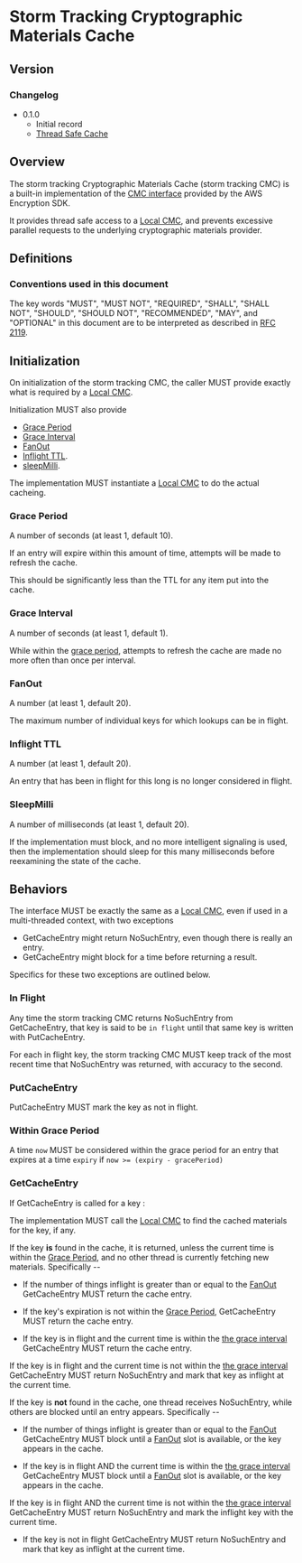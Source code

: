 [//]: # "Copyright Amazon.com Inc. or its affiliates. All Rights Reserved."
[//]: # "SPDX-License-Identifier: CC-BY-SA-4.0"

# Storm Tracking Cryptographic Materials Cache

## Version

### Changelog

- 0.1.0
  - Initial record
  - [Thread Safe Cache](../changes/2023-06-19_thread_safe_cache/change.md)

## Overview

The storm tracking Cryptographic Materials Cache (storm tracking CMC)
is a built-in implementation of the [CMC interface](cryptographic-materials-cache.md)
provided by the AWS Encryption SDK.

It provides thread safe access to a [Local CMC](local-cryptographic-materials-cache.md),
and prevents excessive parallel requests to the underlying cryptographic materials provider.

## Definitions

### Conventions used in this document

The key words "MUST", "MUST NOT", "REQUIRED", "SHALL", "SHALL NOT", "SHOULD", "SHOULD NOT", "RECOMMENDED", "MAY", and "OPTIONAL"
in this document are to be interpreted as described in [RFC 2119](https://tools.ietf.org/html/rfc2119).

## Initialization

On initialization of the storm tracking CMC,
the caller MUST provide exactly what is required by a
[Local CMC](local-cryptographic-materials-cache.md).

Initialization MUST also provide

- [Grace Period](#grace-period)
- [Grace Interval](#grace-interval)
- [FanOut](#fanout)
- [Inflight TTL](#inflight-ttl).
- [sleepMilli](#sleepmilli).

The implementation MUST instantiate a [Local CMC](local-cryptographic-materials-cache.md)
to do the actual cacheing.

### Grace Period

A number of seconds (at least 1, default 10).

If an entry will expire within this amount of time,
attempts will be made to refresh the cache.

This should be significantly less than the TTL for any item put into the cache.

### Grace Interval

A number of seconds (at least 1, default 1).

While within the [grace period](#grace-period),
attempts to refresh the cache are made no more often than once per interval.

### FanOut

A number (at least 1, default 20).

The maximum number of individual keys for which lookups can be in flight.

### Inflight TTL

A number (at least 1, default 20).

An entry that has been in flight for this long is no longer considered in flight.

### SleepMilli

A number of milliseconds (at least 1, default 20).

If the implementation must block, and no more intelligent signaling is used,
then the implementation should sleep for this many milliseconds before
reexamining the state of the cache.

## Behaviors

The interface MUST be exactly the same as a [Local CMC](local-cryptographic-materials-cache.md),
even if used in a multi-threaded context, with two exceptions

- GetCacheEntry might return NoSuchEntry, even though there is really an entry.
- GetCacheEntry might block for a time before returning a result.

Specifics for these two exceptions are outlined below.

### In Flight

Any time the storm tracking CMC returns NoSuchEntry from GetCacheEntry,
that key is said to be `in flight` until that same key is written with PutCacheEntry.

For each in flight key, the storm tracking CMC MUST keep track of the most recent time
that NoSuchEntry was returned, with accuracy to the second.

### PutCacheEntry

PutCacheEntry MUST mark the key as not in flight.

### Within Grace Period

A time `now` MUST be considered within the grace period for an entry that expires
at a time `expiry` if `now >= (expiry - gracePeriod)`

### GetCacheEntry

If GetCacheEntry is called for a key :

The implementation MUST call the [Local CMC](local-cryptographic-materials-cache.md)
to find the cached materials for the key, if any.

If the key **is** found in the cache, it is returned,
unless the current time is within the [Grace Period](#grace-period),
and no other thread is currently fetching new materials. Specifically --

 * If the number of things inflight is greater than or equal to the [FanOut](#fanout)
GetCacheEntry MUST return the cache entry.

 * If the key's expiration is not within the [Grace Period](#grace-period),
GetCacheEntry MUST return the cache entry.

* If the key is in flight
and the current time is within the [the grace interval](#grace-interval)
GetCacheEntry MUST return the cache entry.

If the key is in flight
and the current time is not within the [the grace interval](#grace-interval)
GetCacheEntry MUST return NoSuchEntry and mark that key as inflight at the current time.


If the key is **not** found in the cache,
one thread receives NoSuchEntry, while others are blocked until an entry appears. Specifically -- 

 * If the number of things inflight is greater than or equal to the [FanOut](#fanout)
GetCacheEntry MUST block until a [FanOut](#fanout) slot is available, or the key appears in the cache.

 * If the key is in flight AND the current time is within the [the grace interval](#grace-interval)
GetCacheEntry MUST block until a [FanOut](#fanout) slot is available, or the key appears in the cache.

If the key is in flight AND the current time is not within the [the grace interval](#grace-interval)
GetCacheEntry MUST return NoSuchEntry and mark the inflight key with the current time.

 * If the key is not in flight
GetCacheEntry MUST return NoSuchEntry and mark that key as inflight at the current time.
